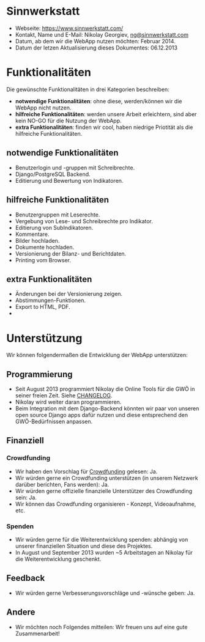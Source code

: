 # Sinnwerkstatt

* Webseite: https://www.sinnwerkstatt.com/
* Kontakt, Name und E-Mail: Nikolay Georgiev, ng@sinnwerkstatt.com
* Datum, ab dem wir die WebApp nutzen möchten: Februar 2014.
* Datum der letzen Aktualisierung dieses Dokumentes: 06.12.2013

# Funktionalitäten

Die gewünschte Funktionalitäten in drei Kategorien beschreiben:

* **notwendige Funktionalitäten**: ohne diese, werden/können wir die WebApp nicht nutzen.
* **hilfreiche Funktionalitäten**: werden unsere Arbeit erleichtern, sind aber kein NO-GO für die Nutzung der WebApp.
* **extra Funktionalitäten**: finden wir cool, haben niedrige Priotität als die hilfreiche Funktionalitäten.

## notwendige Funktionalitäten

* Benutzerlogin und -gruppen mit Schreibrechte.
* Django/PostgreSQL Backend.
* Editierung und Bewertung von Indikatoren.

## hilfreiche Funktionalitäten

* Benutzergruppen mit Leserechte.
* Vergebung von Lese- und Schreibrechte pro Indikator.
* Editierung von SubIndikatoren.
* Kommentare.
* Bilder hochladen.
* Dokumente hochladen.
* Versionierung der Bilanz- und Berichtdaten.
* Printing vom Browser.

## extra Funktionalitäten

* Änderungen bei der Versionierung zeigen.
* Abstimmungen-Funktionen.
* Export to HTML, PDF.
*

# Unterstützung

Wir können folgendermaßen die Entwicklung der WebApp unterstützen:

## Programmierung

* Seit August 2013 programmiert Nikolay die Online Tools für die GWÖ in seiner freien Zeit. Siehe [CHANGELOG](CHANGELOG.md).
* Nikolay wird weiter daran programmieren.
* Beim Integration mit dem Django-Backend könnten wir paar von unseren open source Django apps dafür nutzen und diese entsprechend den GWÖ-Bedürfnissen anpassen.

## Finanziell

### Crowdfunding

* Wir haben den Vorschlag für [Crowdfunding](docs/Crowdfunding.md) gelesen: Ja.
* Wir würden gerne ein Crowdfunding unterstützen (in unserem Netzwerk darüber berichten, Fans werden): Ja.
* Wir würden gerne offizielle finanzielle Unterstützer des Crowdfunding sein: Ja.
* Wir können das Crowdfunding organisieren - Konzept, Videoaufnahme, etc.

### Spenden

* Wir würden gerne für die Weiterentwicklung spenden: abhängig von unserer finanziellen Situation und diese des Projektes.
* In August und September 2013 wurden ~5 Arbeitstagen an Nikolay für die Weiterentwicklung geschenkt.

## Feedback

* Wir würden gerne Verbesserungsvorschläge und -wünsche geben: Ja.

## Andere

* Wir möchten noch Folgendes mitteilen: Wir freuen uns auf eine gute Zusammenarbeit!
